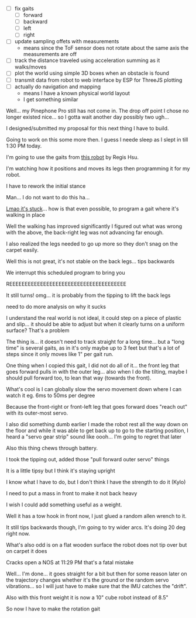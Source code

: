 - [ ] fix gaits
  - [ ] forward
  - [ ] backward
  - [ ] left
  - [ ] right
- [ ] update sampling offets with measurements
  - means since the ToF sensor does not rotate about the same axis the measurements are off
- [ ] track the distance traveled using acceleration summing as it walks/moves
- [ ] plot the world using simple 3D boxes when an obstacle is found
- [ ] transmit data from robot to web interface by ESP for ThreeJS plotting
- [ ] actually do navigation and mapping
  - means I have a known physical world layout
  - I get something similar

Well... my Pinephone Pro still has not come in. The drop off point I chose no longer existed nice... so I gotta wait another day possibly two ugh...

I designed/submitted my proposal for this next thing I have to build.

Going to work on this some more then. I guess I neede sleep as I slept in till 1:30 PM today.

I'm going to use the gaits from [this robot](https://www.youtube.com/watch?v=ZvBVyJE9HOc) by Regis Hsu.

I'm watching how it positions and moves its legs then programming it for my robot.

I have to rework the initial stance

Man... I do not want to do this ha...

[Lmao it's stuck](https://www.youtube.com/watch?v=72OOZBOS9s0)... how is that even possible, to program a gait where it's walking in place

Well the walking has improved significantly I figured out what was wrong with the above, the back-right leg was not advancing far enough.

I also realized the legs needed to go up more so they don't snag on the carpet easily.

Well this is not great, it's not stable on the back legs... tips backwards

We interrupt this scheduled program to bring you

REEEEEEEEEEEEEEEEEEEEEEEEEEEEEEEEEEEEEE

It still turns! omg... it is probably from the tipping to lift the back legs

need to do more analysis on why it sucks

I understand the real world is not ideal, it could step on a piece of plastic and slip... it should be able to adjust but when it clearly turns on a uniform surface? That's a problem

The thing is... it doesn't need to track straight for a long time... but a "long time" is several gaits, as in it's only maybe up to 3 feet but that's a lot of steps since it only moves like 1" per gait run.

One thing when I copied this gait, I did not do all of it... the front leg that goes forward pulls in with the outer leg... also when I do the tilting, maybe I should pull forward too, to lean that way (towards the front).

What's cool is I can globally slow the servo movement down where I can watch it eg. 6ms to 50ms per degree

Because the front-right or front-left leg that goes forward does "reach out" with its outer-most servo.

I also did something dumb earlier I made the robot rest all the way down on the floor and while it was able to get back up to go to the starting position, I heard a "servo gear strip" sound like oooh... I'm going to regret that later

Also this thing chews through battery.

I took the tipping out, added those "pull forward outer servo" things

It is a little tipsy but I think it's staying upright

I know what I have to do, but I don't think I have the strength to do it (Kylo)

I need to put a mass in front to make it not back heavy

I wish I could add something useful as a weight.

Well it has a tow hook in front now, I just glued a random allen wrench to it.

It still tips backwards though, I'm going to try wider arcs. It's doing 20 deg right now.

What's also odd is on a flat wooden surface the robot does not tip over but on carpet it does

Cracks open a NOS at 11:29 PM that's a fatal mistake

Well... I'm done... it goes straight for a bit but then for some reason later on the trajectory changes whether it's the ground or the random servo vibrations... so I will just have to make sure that the IMU catches the "drift".

Also with this front weight it is now a 10" cube robot instead of 8.5"

So now I have to make the rotation gait

